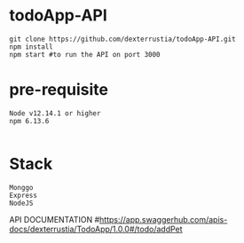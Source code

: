 # todoApp-API 
```
git clone https://github.com/dexterrustia/todoApp-API.git 
npm install
npm start #to run the API on port 3000
```
# pre-requisite 
```
Node v12.14.1 or higher
npm 6.13.6 
 
```
# Stack 
```
Monggo
Express
NodeJS
```
API DOCUMENTATION #https://app.swaggerhub.com/apis-docs/dexterrustia/TodoApp/1.0.0#/todo/addPet
